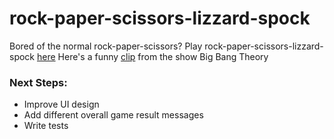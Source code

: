 # rock-paper-scissors-lizzard-spock
Bored of the normal rock-paper-scissors? Play rock-paper-scissors-lizzard-spock [here]()
Here's a funny [clip](https://www.youtube.com/watch?v=x5Q6-wMx-K8&t=4s) from the show Big Bang Theory 

### Next Steps:
- Improve UI design
- Add different overall game result messages
- Write tests
